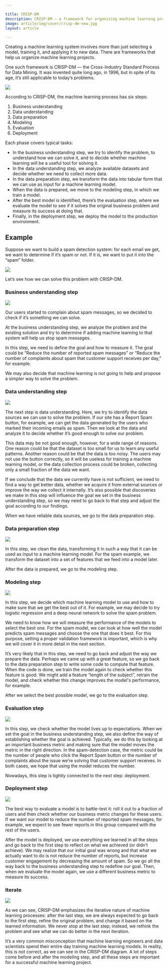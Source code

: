 ```yaml
---

title: CRISP-DM
description: CRISP-DM — a framework for organizing machine learning projects
image: article/img/cover/crisp-dm-new.jpg
layout: article

---
```


Creating a machine learning system involves more than just selecting a model, training it, and applying it to new data. There are frameworks that help us organize machine learning projects.

One such framework is CRISP-DM — the Cross-Industry Standard Process for Data Mining. It was invented quite long ago, in 1996, but in spite of its age, it’s still applicable to today’s problems.


<img class="img-fluid" src="img/crisp-dm/crisp_dm.svg">


According to CRISP-DM, the machine learning process has six steps:

1. Business understanding
2. Data understanding
3. Data preparation
4. Modeling
5. Evaluation
6. Deployment


Each phase covers typical tasks:

*   In the business understanding step, we try to identify the problem, to understand how we can solve it, and to decide whether machine learning will be a useful tool for solving it.
*   In the data understanding step, we analyze available datasets and decide whether we need to collect more data.
*   In the data preparation step, we transform the data into tabular form that we can use as input for a machine learning model.
*   When the data is prepared, we move to the modeling step, in which we train a model.
*   After the best model is identified, there’s the evaluation step, where we evaluate the model to see if it solves the original business problem and measure its success at doing that.
*   Finally, in the deployment step, we deploy the model to the production environment.




## Example

Suppose we want to build a spam detection system: for each email we get, we want to determine if it’s spam or not. If it is, we want to put it into the “spam” folder.

<img class="img-fluid" src="img/crisp-dm/spam-model.svg">


Let’s see how we can solve this problem with CRISP-DM.



### Business understanding step

<img class="img-fluid" src="img/crisp-dm/step1-business-understanding.svg">

Our users started to complain about spam messages, so we decided to check if it’s something we can solve.

At the business understanding step, we analyze the problem and the existing solution and try to determine if adding machine learning to that system will help us stop spam messages.

In this step, we need to define the goal and how to measure it. The goal could be “Reduce the number of reported spam messages” or “Reduce the number of complaints about spam that customer support receives per day,” for example.

We may also decide that machine learning is not going to help and propose a simpler way to solve the problem.




### Data understanding step

<img class="img-fluid" src="img/crisp-dm/step2-data-understanding.svg">


The next step is data understanding. Here, we try to identify the data sources we can use to solve the problem. If our site has a Report Spam button, for example, we can get the data generated by the users who marked their incoming emails as spam. Then we look at the data and analyze it to decide whether it’s good enough to solve our problem.

This data may be not good enough, however, for a wide range of reasons. One reason could be that the dataset is too small for us to learn any useful patterns. Another reason could be that the data is too noisy. The users may not use the button correctly, so it will be useless for training a machine learning model, or the data collection process could be broken, collecting only a small fraction of the data we want.

If we conclude that the data we currently have is not sufficient, we need to find a way to get better data, whether we acquire it from external sources or improve the way we collect it internally. It’s also possible that discoveries we make in this step will influence the goal we set in the business understanding step, so we may need to go back to that step and adjust the goal according to our findings.

When we have reliable data sources, we go to the data preparation step.



### Data preparation step

<img class="img-fluid" src="img/crisp-dm/step3-data-preparation.svg">


In this step, we clean the data, transforming it in such a way that it can be used as input to a machine learning model. For the spam example, we transform the dataset into a set of features that we feed into a model later.

After the data is prepared, we go to the modeling step.



### Modeling step

<img class="img-fluid" src="img/crisp-dm/step4-modeling.svg">


In this step, we decide which machine learning model to use and how to make sure that we get the best out of it. For example, we may decide to try logistic regression and a deep neural network to solve the spam problem.

We need to know how we will measure the performance of the models to select the best one. For the spam model, we can look at how well the model predicts spam messages and choose the one that does it best. For this purpose, setting a proper validation framework is important, which is why we will cover it in more detail in the next section.

It’s very likely that in this step, we need to go back and adjust the way we prepare the data. Perhaps we came up with a great feature, so we go back to the data preparation step to write some code to compute that feature. When the code is done, we train the model again to check whether this feature is good. We might add a feature “length of the subject”, retrain the model, and check whether this change improves the model's performance, for example.

After we select the best possible model, we go to the evaluation step.



### Evaluation step

<img class="img-fluid" src="img/crisp-dm/step5-evaluation.svg">

In this step, we check whether the model lives up to expectations. When we set the goal in the business understanding step, we also define the way of establishing whether the goal is achieved. Typically, we do this by looking at an important business metric and making sure that the model moves the metric in the right direction. In the spam-detection case, the metric could be the number of people who click the Report Spam button or the number of complaints about the issue we’re solving that customer support receives. In both cases, we hope that using the model reduces the number.

Nowadays, this step is tightly connected to the next step: deployment.



### Deployment step

<img class="img-fluid" src="img/crisp-dm/step6-deployment.svg">

The best way to evaluate a model is to battle-test it: roll it out to a fraction of users and then check whether our business metric changes for these users. If we want our model to reduce the number of reported spam messages, for example, we expect to see fewer reports in this group compared with the rest of the users.

After the model is deployed, we use everything we learned in all the steps and go back to the first step to reflect on what we achieved (or didn’t achieve). We may realize that our initial goal was wrong and that what we actually want to do is not reduce the number of reports, but increase customer engagement by decreasing the amount of spam. So we go all the way back to the business understanding step to redefine our goal. Then, when we evaluate the model again, we use a different business metric to measure its success.




### Iterate

<img class="img-fluid" src="img/crisp-dm/crisp_dm.svg">

As we can see, CRISP-DM emphasizes the iterative nature of machine learning processes: after the last step, we are always expected to go back to the first step, refine the original problem, and change it based on the learned information. We never stop at the last step; instead, we rethink the problem and see what we can do better in the next iteration.

It’s a very common misconception that machine learning engineers and data scientists spend their entire day training machine learning models. In reality, this is not correct, as we can see in the CRISP-DM diagram. A lot of steps come before and after the modeling step, and all these steps are important for a successful machine learning project.
